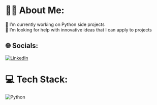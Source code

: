 # 👨‍💻 About Me:
🔭 I’m currently working on Python side projects<br>🤝 I’m looking for help with innovative ideas that I can apply to projects<br>


## 🌐 Socials:
[![LinkedIn](https://img.shields.io/badge/LinkedIn-%230077B5.svg?logo=linkedin&logoColor=white)](https://linkedin.com/in/varun-kanna) 

# 💻 Tech Stack:
![Python](https://img.shields.io/badge/python-3670A0?style=flat&logo=python&logoColor=ffdd54)





